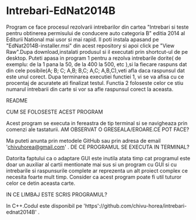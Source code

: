 Intrebari-EdNat2014B
====================

Program ce face procesul rezolvarii intrebarilor din cartea "Intrebari si teste pentru obtinerea permisului de conducere auto categoria B" editia 2014 al Editurii National mai usor si mai rapid.
Il poti instala apasand pe "EdNat2014B-installer.msi" din acest repository si apoi click pe "View Raw".Dupa download,instalati produsul si il executati prin shortcut-ul de pe desktop.
Puteti apasa in program 1 pentru a rezolva intrebarile dorite( de exemplu: de la 1 pana la 50, de la 400 la 500, etc ),si la fiecare raspuns dat din cele posibile(A; B; C; A,B; B,C; A,C; A,B,C),veti afla daca raspunsul dat este unul corect.
Dupa terminarea executiei functiei 1, vi se va afisa cu ce procentaj de acuratete ati finalizat testul.
Functia 2 foloseste celor ce stiu numarul intrebarii din carte si vor sa afle raspunsul corect la aceasta.

README

CUM SE FOLOSESTE ACEST PROGRAM

Acest program se executa in fereastra de tip terminal si se navigheaza
prin comenzi ale tastaturii.
AM OBSERVAT O GRESEALA/EROARE.CE POT FACE?

Ma puteti anunta prin metodele GitHub sau prin adresa de
email 'chivuhorea@gmail.com' .
DE CE PROGRAMUL SE EXECUTA IN TERMINAL?

Datorita faptului ca o adaptare GUI este inutila atata timp
cat programul este doar un auxiliar al cartii mentionate mai
sus si un program cu GUI si cu intrebarile si raspunsurile
complete ar reprezenta un alt proiect complex ce necesita foarte mult timp.
Consider ca acest program poate fi util tuturor celor ce detin aceasta carte.

IN CE LIMBAJ ESTE SCRIS PROGRAMUL?

In C++.Codul este disponibil pe
'https'://github.com/chivu-horea/intrebari-ednat2014B' .

